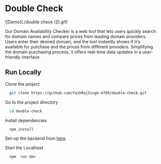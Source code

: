 # Double Check

![Demo](./double check (2).gif)

Our Domain Availability Checker is a web tool that lets users quickly search for domain names and compare prices from leading domain providers. Users enter their desired domain, and the tool instantly shows if it's available for purchase and the prices from different providers. Simplifying the domain purchasing process, it offers real-time data updates in a user-friendly interface.

## Run Locally

Clone the project

```bash
  git clone https://github.com/YashRajSingh-4799/double-check.git
```

Go to the project directory

```bash
  cd double-check
```

Install dependencies

```bash
  npm install
```

Set-up the backend from [here](https://github.com/YashRajSingh-4799/domain-check-api)

Start the Localhost

```bash
  npm  run dev
```
